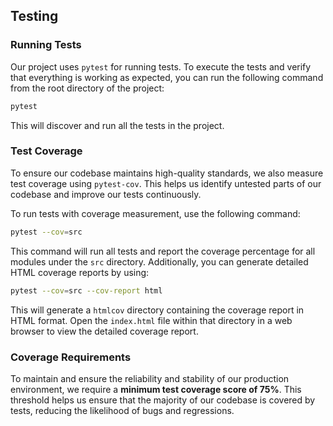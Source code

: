 ## Testing

### Running Tests

Our project uses `pytest` for running tests. To execute the tests and verify that everything is working as expected, you can run the following command from the root directory of the project:

```sh
pytest
```

This will discover and run all the tests in the project.

### Test Coverage

To ensure our codebase maintains high-quality standards, we also measure test coverage using `pytest-cov`. This helps us identify untested parts of our codebase and improve our tests continuously.

To run tests with coverage measurement, use the following command:

```sh
pytest --cov=src
```

This command will run all tests and report the coverage percentage for all modules under the `src` directory. Additionally, you can generate detailed HTML coverage reports by using:

```sh
pytest --cov=src --cov-report html
```

This will generate a `htmlcov` directory containing the coverage report in HTML format. Open the `index.html` file within that directory in a web browser to view the detailed coverage report.

### Coverage Requirements

To maintain and ensure the reliability and stability of our production environment, we require a **minimum test coverage score of 75%**. This threshold helps us ensure that the majority of our codebase is covered by tests, reducing the likelihood of bugs and regressions.

